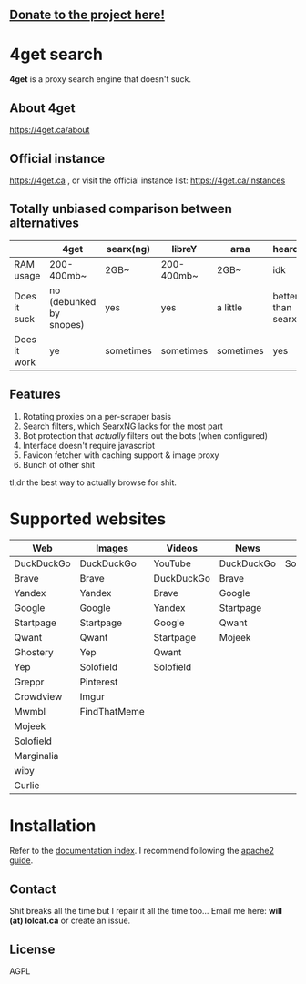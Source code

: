 ## <a href="https://4get.ca/donate">Donate to the project here!</a>

# 4get search
**4get** is a proxy search engine that doesn't suck.

## About 4get
https://4get.ca/about

## Official instance
https://4get.ca , or visit the official instance list: https://4get.ca/instances

## Totally unbiased comparison between alternatives

|                            | 4get                    | searx(ng) | libreY      | araa      | hearch            |
|----------------------------|-------------------------|-----------|-------------|-----------|-------------------|
| RAM usage                  | 200-400mb~              | 2GB~      | 200-400mb~  | 2GB~      | idk               |
| Does it suck               | no (debunked by snopes) | yes       | yes         | a little  | better than searx |
| Does it work               | ye                      | sometimes | sometimes   | sometimes | yes               |

## Features
1. Rotating proxies on a per-scraper basis
2. Search filters, which SearxNG lacks for the most part
3. Bot protection that *actually* filters out the bots (when configured)
4. Interface doesn't require javascript
5. Favicon fetcher with caching support & image proxy
6. Bunch of other shit

tl;dr the best way to actually browse for shit.

# Supported websites

| Web        | Images       | Videos     | News       | Music      | Autocompleter |
|------------|--------------|------------|------------|------------|---------------|
| DuckDuckGo | DuckDuckGo   | YouTube    | DuckDuckGo | Soundcloud | Brave         |
| Brave      | Brave        | DuckDuckGo | Brave      |            | DuckDuckGo    |
| Yandex     | Yandex       | Brave      | Google     |            | Yandex        |
| Google     | Google       | Yandex     | Startpage  |            | Google        |
| Startpage  | Startpage    | Google     | Qwant      |            | Startpage     |
| Qwant      | Qwant        | Startpage  | Mojeek     |            | Kagi          |
| Ghostery   | Yep          | Qwant      |            |            | Qwant         |
| Yep        | Solofield    | Solofield  |            |            | Ghostery      |
| Greppr     | Pinterest    |            |            |            | Yep           |
| Crowdview  | Imgur        |            |            |            | Marginalia    |
| Mwmbl      | FindThatMeme |            |            |            | YouTube       |
| Mojeek     |              |            |            |            | Soundcloud    |
| Solofield  |              |            |            |            |               |
| Marginalia |              |            |            |            |               |
| wiby       |              |            |            |            |               |
| Curlie     |              |            |            |            |               |

# Installation
Refer to the <a href="https://git.lolcat.ca/lolcat/4get/src/branch/master/docs/">documentation index</a>. I recommend following the <a href="https://git.lolcat.ca/lolcat/4get/src/branch/master/docs/apache2.md">apache2 guide</a>.

## Contact
Shit breaks all the time but I repair it all the time too... Email me here: <b>will (at) lolcat.ca</b> or create an issue.

## License
AGPL
